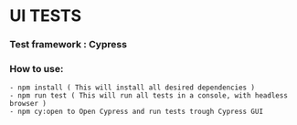 # UI TESTS 

### Test framework : Cypress

### How to use: 
    - npm install ( This will install all desired dependencies )
    - npm run test ( This will run all tests in a console, with headless browser )
    - npm cy:open to Open Cypress and run tests trough Cypress GUI
